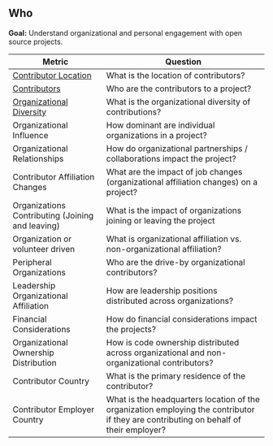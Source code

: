 ## Who

**Goal:** Understand organizational and personal engagement with open source projects.

| Metric | Question |
| --- | --- |
| [Contributor Location](contributor-location.md) | What is the location of contributors? |
| [Contributors](contributors.md) | Who are the contributors to a project? |
| [Organizational Diversity](organizational-diversity.md) | What is the organizational diversity of contributions? |
| Organizational Influence | How dominant are individual organizations in a project? |
| Organizational Relationships | How do organizational partnerships / collaborations impact the project? |
| Contributor Affiliation Changes | What are the impact of job changes (organizational affiliation changes) on a project? |
| Organizations Contributing (Joining and leaving) | What is the impact of organizations joining or leaving the project |
| Organization or volunteer driven | What is organizational affiliation vs. non-organizational affiliation? |
| Peripheral Organizations | Who are the drive-by organizational contributors? |
| Leadership Organizational Affiliation | How are leadership positions distributed across organizations? |
| Financial Considerations | How do financial considerations impact the projects? |
| Organizational Ownership Distribution | How is code ownership distributed across organizational and non-organizational contributors? |
| Contributor Country | What is the primary residence of the contributor? |
| Contributor Employer Country | What is the headquarters location of the organization employing the contributor if they are contributing on behalf of their employer? |
